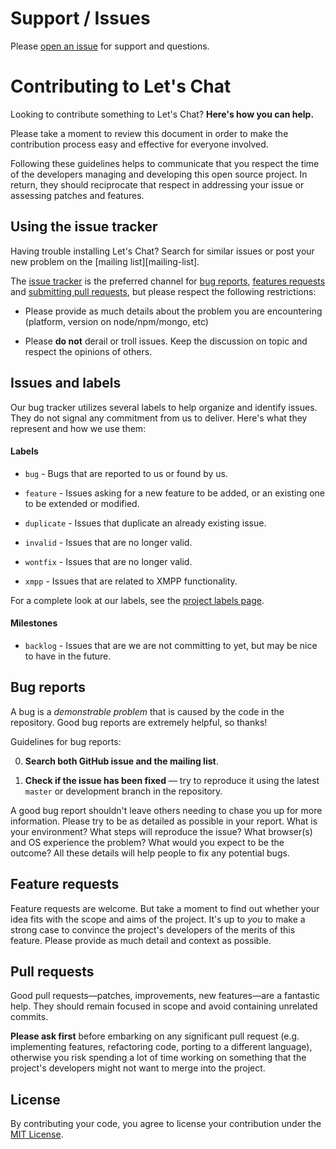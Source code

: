 # Support / Issues

Please [open an issue](https://github.com/sdelements/lets-chat/issues/new) for support and questions.


# Contributing to Let's Chat

Looking to contribute something to Let's Chat? **Here's how you can help.**

Please take a moment to review this document in order to make the contribution
process easy and effective for everyone involved.

Following these guidelines helps to communicate that you respect the time of
the developers managing and developing this open source project. In return,
they should reciprocate that respect in addressing your issue or assessing
patches and features.


## Using the issue tracker

Having trouble installing Let's Chat? Search for similar issues or post your new problem on the [mailing list][mailing-list].

The [issue tracker][tracker] is the preferred channel for [bug reports](#bug-reports),
[features requests](#feature-requests) and [submitting pull requests](#pull-requests),
but please respect the following restrictions:


* Please provide as much details about the problem you are encountering (platform, version on node/npm/mongo, etc)

* Please **do not** derail or troll issues. Keep the discussion on topic and
  respect the opinions of others.


## Issues and labels

Our bug tracker utilizes several labels to help organize and identify issues.
They do not signal any commitment from us to deliver. Here's what they
represent and how we use them:

#### Labels

- `bug` - Bugs that are reported to us or found by us.
- `feature` - Issues asking for a new feature to be added, or an existing one 
  to be extended or modified.


- `duplicate` - Issues that duplicate an already existing issue.
- `invalid` - Issues that are no longer valid.
- `wontfix` - Issues that are no longer valid.


- `xmpp` - Issues that are related to XMPP functionality.

For a complete look at our labels, see the [project labels page][labels].

#### Milestones

- `backlog` - Issues that are we are not committing to yet, but may be nice to
  have in the future.


## Bug reports

A bug is a _demonstrable problem_ that is caused by the code in the repository.
Good bug reports are extremely helpful, so thanks!

Guidelines for bug reports:

0. **Search both GitHub issue and the mailing list**.

2. **Check if the issue has been fixed** &mdash; try to reproduce it using the
   latest `master` or development branch in the repository.


A good bug report shouldn't leave others needing to chase you up for more
information. Please try to be as detailed as possible in your report. What is
your environment? What steps will reproduce the issue? What browser(s) and OS
experience the problem? What
would you expect to be the outcome? All these details will help people to fix
any potential bugs.


## Feature requests

Feature requests are welcome. But take a moment to find out whether your idea
fits with the scope and aims of the project. It's up to *you* to make a strong
case to convince the project's developers of the merits of this feature. Please
provide as much detail and context as possible.


## Pull requests

Good pull requests—patches, improvements, new features—are a fantastic
help. They should remain focused in scope and avoid containing unrelated
commits.

**Please ask first** before embarking on any significant pull request (e.g.
implementing features, refactoring code, porting to a different language),
otherwise you risk spending a lot of time working on something that the
project's developers might not want to merge into the project.


## License

By contributing your code, you agree to license your contribution under the
[MIT License](LICENSE).


[labels]: https://github.com/sdelements/lets-chat/labels
[tracker]: https://github.com/sdelements/lets-chat/issues
